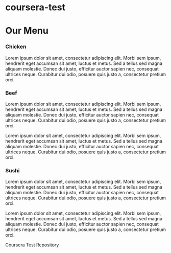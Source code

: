 # coursera-test
<!DOCTYPE html>
<html>
  <meta charset="utf-8">
  <meta name="viewport" content="width=device-width, initial-scale=1">
  <title> Responsive Columns </title>
</head>
  <body>
    <h1> Our Menu </h1>
    <link rel="stylesheet" type="text/css" href="style.css">
    <div class="row container centered">
	<div class="col-lg-3 col-md-6 menuOption">
		<h3 id="chicken"> Chicken </h3>
		<p>
		Lorem ipsum dolor sit amet, consectetur adipiscing elit. Morbi sem ipsum, hendrerit eget accumsan sit amet, luctus et metus. Sed a tellus sed magna aliquam molestie. Donec dui justo, efficitur auctor sapien nec, consequat ultrices neque. Curabitur dui odio, posuere quis justo a, consectetur pretium orci.
		</p>
  </div>
  <div class="col-lg-3 col-md-6 menuOption">
		<h3 id="beef"> Beef </h3>
		<p>
		Lorem ipsum dolor sit amet, consectetur adipiscing elit. Morbi sem ipsum, hendrerit eget accumsan sit amet, luctus et metus. Sed a tellus sed magna aliquam molestie. Donec dui justo, efficitur auctor sapien nec, consequat ultrices neque. Curabitur dui odio, posuere quis justo a, consectetur pretium orci.
		</p>
	</div>
 <p>
		Lorem ipsum dolor sit amet, consectetur adipiscing elit. Morbi sem ipsum, hendrerit eget accumsan sit amet, luctus et metus. Sed a tellus sed magna aliquam molestie. Donec dui justo, efficitur auctor sapien nec, consequat ultrices neque. Curabitur dui odio, posuere quis justo a, consectetur pretium orci.
		</p>
  </div>
  <div class="col-lg-3 col-md-6 menuOption">
		<h3 id="sushi"> Sushi </h3>
		<p>
		Lorem ipsum dolor sit amet, consectetur adipiscing elit. Morbi sem ipsum, hendrerit eget accumsan sit amet, luctus et metus. Sed a tellus sed magna aliquam molestie. Donec dui justo, efficitur auctor sapien nec, consequat ultrices neque. Curabitur dui odio, posuere quis justo a, consectetur pretium orci.
		</p>
	</div>
 <p>
		Lorem ipsum dolor sit amet, consectetur adipiscing elit. Morbi sem ipsum, hendrerit eget accumsan sit amet, luctus et metus. Sed a tellus sed magna aliquam molestie. Donec dui justo, efficitur auctor sapien nec, consequat ultrices neque. Curabitur dui odio, posuere quis justo a, consectetur pretium orci.
		</p>
  </div>
  </body>
</html>
Coursera Test Repository
